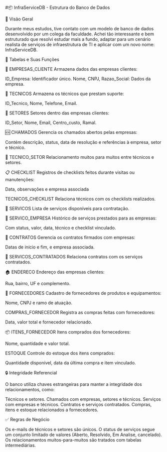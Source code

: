 #📦 InfraServiceDB - Estrutura do Banco de Dados

📘 Visão Geral

Durante meus estudos, tive contato com um modelo de banco de dados desenvolvido por um colega da faculdade. Achei tão interessante e bem estruturado que resolvi estudar mais a fundo, adaptar para um cenário realista de serviços de infraestrutura de TI e aplicar com um novo nome: InfraServiceDB.

📂 Tabelas e Suas Funções

🏢 EMPRESAS_CLIENTE
Armazena dados das empresas clientes:

ID_Empresa: Identificador único.
Nome, CNPJ, Razao_Social: Dados da empresa.

👷 TECNICOS
Armazena os técnicos que prestam suporte:

ID_Tecnico, Nome, Telefone, Email.

🏬 SETORES
Setores dentro das empresas clientes:

ID_Setor, Nome, Email, Centro_custo, Ramal.

🆘 CHAMADOS
Gerencia os chamados abertos pelas empresas:

Contém descrição, status, data de resolução e referências à empresa, setor e técnico.

🔗 TECNICO_SETOR
Relacionamento muitos para muitos entre técnicos e setores.

📋 CHECKLIST
Registros de checklists feitos durante visitas ou manutenções:

Data, observações e empresa associada

TECNICOS_CHECKLIST
Relaciona técnicos com os checklists realizados.

🔧 SERVICOS
Lista de serviços disponíveis para contratação.

📑 SERVICO_EMPRESA
Histórico de serviços prestados para as empresas:

Com status, valor, data, técnico e checklist vinculado.

📜 CONTRATOS
Gerencia os contratos firmados com empresas:

Datas de início e fim, e empresa associada.

📄 SERVICOS_CONTRATADOS
Relaciona contratos com os serviços contratados.

🏠 ENDERECO
Endereço das empresas clientes:

Rua, bairro, UF e complemento.

🚚 FORNECEDORES
Cadastro de fornecedores de produtos e equipamentos:

Nome, CNPJ e ramo de atuação.

COMPRAS_FORNECEDOR
Registra as compras feitas com fornecedores:

Data, valor total e fornecedor relacionado.

📦 ITENS_FORNECEDOR
Itens comprados dos fornecedores:

Nome, quantidade e valor total.

ESTOQUE
Controle do estoque dos itens comprados:

Quantidade disponível, data da última compra e item vinculado.

🔒 Integridade Referencial

O banco utiliza chaves estrangeiras para manter a integridade dos relacionamentos, como: 

Técnicos e setores.
Chamados com empresas, setores e técnicos.
Serviços com empresas e técnicos.
Contratos e serviços contratados.
Compras, itens e estoque relacionados a fornecedores.

✅ Regras de Negócio

Os e-mails de técnicos e setores são únicos.
O status de serviços segue um conjunto limitado de valores (Aberto, Resolvido, Em Analise, cancelado).
Os relacionamentos muitos-para-muitos são tratados com tabelas intermediárias.

